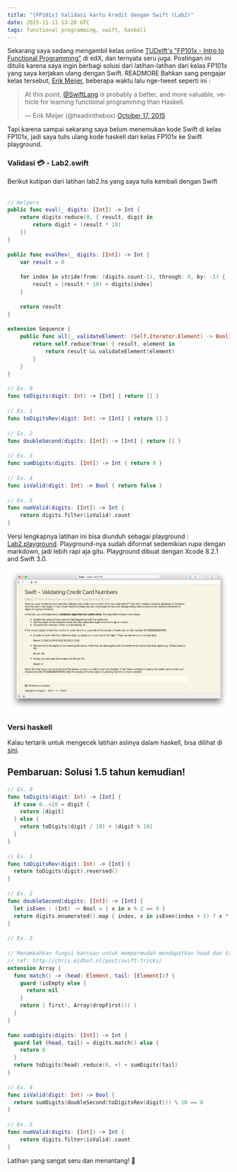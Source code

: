 ```yaml
---
title: "[FP101x] Validasi kartu kredit dengan Swift (Lab2)"
date: 2015-11-11 13:28 UTC
tags: functional programming, swift, haskell
---
```


Sekarang saya sedang mengambil kelas online [TUDelft's "FP101x - Intro to Functional Programming"](https://www.edx.org/course/introduction-functional-programming-delftx-fp101x-0) di edX, dan ternyata seru juga. Postingan ini ditulis karena saya ingin berbagi solusi dari latihan-latihan dari kelas FP101x yang saya kerjakan ulang dengan Swift. READMORE Bahkan sang pengajar kelas tersebut, [Erik Meijer](https://twitter.com/headinthebox), beberapa waktu lalu nge-tweet seperti ini :

<blockquote class="twitter-tweet" lang="en"><p lang="en" dir="ltr">At this point, <a href="https://twitter.com/SwiftLang">@SwiftLang</a> is probably a better, and more valuable, vehicle for learning functional programming than Haskell.</p>&mdash; Erik Meijer (@headinthebox) <a href="https://twitter.com/headinthebox/status/655407294969196544">October 17, 2015</a></blockquote> <script async src="//platform.twitter.com/widgets.js" charset="utf-8"></script>

Tapi karena sampai sekarang saya belum menemukan kode Swift di kelas FP101x, jadi saya tulis ulang kode haskell dari kelas FP101x ke Swift playground.

### Validasi 💳 - Lab2.swift

Berikut kutipan dari latihan lab2.hs yang saya tulis kembali dengan Swift

```swift

// Helpers
public func eval(_ digits: [Int]) -> Int {
    return digits.reduce(0, { result, digit in
        return digit + (result * 10)
    })
}

public func evalRev(_ digits: [Int]) -> Int {
    var result = 0

    for index in stride(from: (digits.count-1), through: 0, by: -1) {
        result = (result * 10) + digits[index]
    }

    return result
}

extension Sequence {
    public func all(_ validateElement: (Self.Iterator.Element) -> Bool) -> Bool {
        return self.reduce(true) { result, element in
            return result && validateElement(element)
        }
    }
}

// Ex. 0
func toDigits(digit: Int) -> [Int] { return [] }

// Ex. 1
func toDigitsRev(digit: Int) -> [Int] { return [] }

// Ex. 2
func doubleSecond(digits: [Int]) -> [Int] { return [] }

// Ex. 3
func sumDigits(digits: [Int]) -> Int { return 0 }

// Ex. 4
func isValid(digit: Int) -> Bool { return false }

// Ex. 5
func numValid(digits: [Int]) -> Int {
    return digits.filter(isValid).count
}
```

Versi lengkapnya latihan ini bisa diunduh sebagai playground : [Lab2.playground](2015-11-11-fp101x-swift/lab2.playground.zip). Playground-nya sudah diformat sedemikian rupa dengan markdown, jadi lebih rapi aja gitu. Playground dibuat dengan Xcode 8.2.1 and Swift 3.0.

![playground](blog/2015-11-11-fp101x-swift/playground.png "Playground in Xcode")

### Versi haskell

Kalau tertarik untuk mengecek latihan aslinya dalam haskell, bisa dilihat di [sini](2015-11-11-fp101x-swift/lab2.hs).

## Pembaruan: Solusi 1.5 tahun kemudian!

```swift
// Ex. 0
func toDigits(digit: Int) -> [Int] {
  if case 0..<10 = digit {
    return [digit]
  } else {
    return toDigits(digit / 10) + [digit % 10]
  }
}

// Ex. 1
func toDigitsRev(digit: Int) -> [Int] {
  return toDigits(digit).reversed()
}

// Ex. 2
func doubleSecond(digits: [Int]) -> [Int] {
  let isEven : (Int) -> Bool = { x in x % 2 == 0 }
  return digits.enumerated().map { index, x in isEven(index + 1) ? x * 2 : x }
}

// Ex. 3

// Menambahkan fungsi bantuan untuk mempermudah mendapatkan head dan tail
// ref: http://chris.eidhof.nl/post/swift-tricks/
extension Array {
  func match() -> (head: Element, tail: [Element])? {
    guard !isEmpty else {
      return nil
    }
    return ( first!, Array(dropFirst()) )
  }
}

func sumDigits(digits: [Int]) -> Int {
  guard let (head, tail) = digits.match() else {
    return 0
  }
  return toDigits(head).reduce(0, +) + sumDigits(tail)
}

// Ex. 4
func isValid(digit: Int) -> Bool {
  return sumDigits(doubleSecond(toDigitsRev(digit))) % 10 == 0
}

// Ex. 5
func numValid(digits: [Int]) -> Int {
    return digits.filter(isValid).count
}
```
Latihan yang sangat seru dan menantang! 💪
